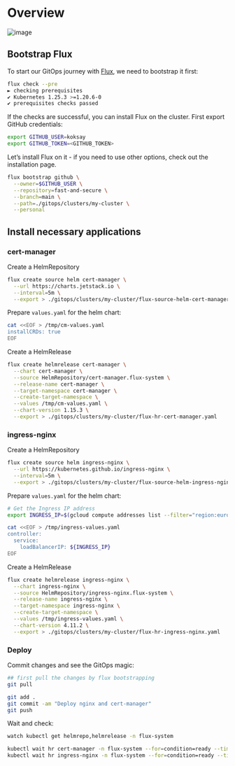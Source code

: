 # Overview

![image](https://github.com/koksay/fast-and-secure/assets/4434544/461d87c3-c618-4b3e-ae46-aa67b37dfd08)

## Bootstrap Flux

To start our GitOps journey with [Flux](https://fluxcd.io/), we need to bootstrap it first:

```bash
flux check --pre
► checking prerequisites
✔ Kubernetes 1.25.3 >=1.20.6-0
✔ prerequisites checks passed
```

If the checks are successful, you can install Flux on the cluster. First export GitHub credentials:

```bash
export GITHUB_USER=koksay
export GITHUB_TOKEN=<GITHUB_TOKEN>
```

Let’s install Flux on it - if you need to use other options, check out the installation page.

```bash
flux bootstrap github \
  --owner=$GITHUB_USER \
  --repository=fast-and-secure \
  --branch=main \
  --path=./gitops/clusters/my-cluster \
  --personal
```

## Install necessary applications

### cert-manager

Create a HelmRepository

```bash
flux create source helm cert-manager \
  --url https://charts.jetstack.io \
  --interval=5m \
  --export > ./gitops/clusters/my-cluster/flux-source-helm-cert-manager-chart.yaml
```

Prepare `values.yaml` for the helm chart:

```bash
cat <<EOF > /tmp/cm-values.yaml
installCRDs: true
EOF
```

Create a HelmRelease

```bash
flux create helmrelease cert-manager \
  --chart cert-manager \
  --source HelmRepository/cert-manager.flux-system \
  --release-name cert-manager \
  --target-namespace cert-manager \
  --create-target-namespace \
  --values /tmp/cm-values.yaml \
  --chart-version 1.15.3 \
  --export > ./gitops/clusters/my-cluster/flux-hr-cert-manager.yaml
```

### ingress-nginx

Create a HelmRepository

```bash
flux create source helm ingress-nginx \
  --url https://kubernetes.github.io/ingress-nginx \
  --interval=5m \
  --export > ./gitops/clusters/my-cluster/flux-source-helm-ingress-nginx-chart.yaml
```

Prepare `values.yaml` for the helm chart:

```bash
# Get the Ingress IP address
export INGRESS_IP=$(gcloud compute addresses list --filter="region:europe-west1" --filter="name=fast-and-secure-addr" --format="get(address)")

cat <<EOF > /tmp/ingress-values.yaml
controller:
  service:
    loadBalancerIP: ${INGRESS_IP}
EOF
```

Create a HelmRelease

```bash
flux create helmrelease ingress-nginx \
  --chart ingress-nginx \
  --source HelmRepository/ingress-nginx.flux-system \
  --release-name ingress-nginx \
  --target-namespace ingress-nginx \
  --create-target-namespace \
  --values /tmp/ingress-values.yaml \
  --chart-version 4.11.2 \
  --export > ./gitops/clusters/my-cluster/flux-hr-ingress-nginx.yaml
```

### Deploy

Commit changes and see the GitOps magic:

```bash
## first pull the changes by flux bootstrapping
git pull

git add .
git commit -am "Deploy nginx and cert-manager"
git push
```

Wait and check:

```bash
watch kubectl get helmrepo,helmrelease -n flux-system

kubectl wait hr cert-manager -n flux-system --for=condition=ready --timeout=600s
kubectl wait hr ingress-nginx -n flux-system --for=condition=ready --timeout=600s
```
